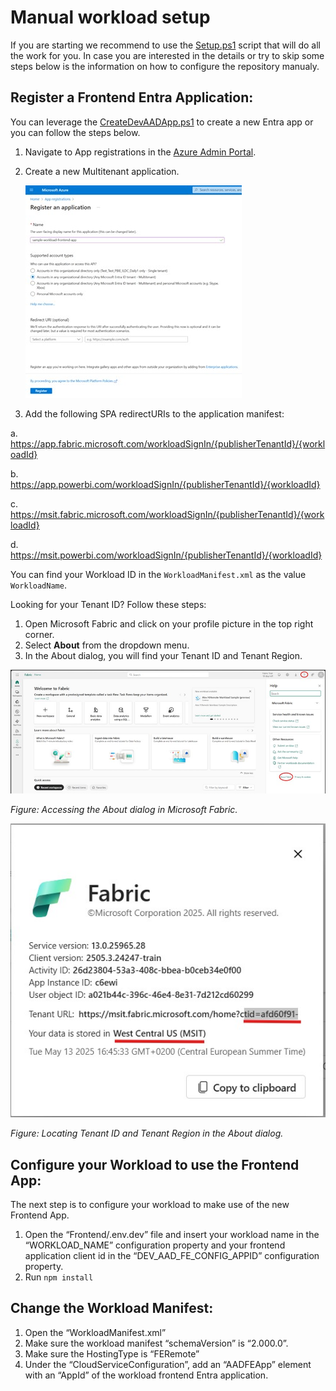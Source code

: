# Manual workload setup

If you are starting we recommend to use the [Setup.ps1](./scripts/Setup/Setup.ps1) script that will do all the work for you. In case you are interested in the details or try to skip some steps below is the information on how to configure the repository manualy.

## Register a Frontend Entra Application:

You can leverage the [CreateDevAADApp.ps1](./../scripts/Setup/CreateDevAADApp.ps1) to create a new Entra app or you can follow the steps below.


1. Navigate to App registrations in the [Azure Admin Portal](https://entra.microsoft.com/?culture=en-us&country=us#view/Microsoft_AAD_IAM/StartboardApplicationsMenuBlade/~/AppAppsPreview).
2. Create a new Multitenant application.

    ![Setup Step 1](./media/Setup-EntraApp-Registration.jpg)
4. Add the following SPA redirectURIs to the application manifest:

a. https://app.fabric.microsoft.com/workloadSignIn/{publisherTenantId}/{workloadId}

b. https://app.powerbi.com/workloadSignIn/{publisherTenantId}/{workloadId}

c. https://msit.fabric.microsoft.com/workloadSignIn/{publisherTenantId}/{workloadId}

d. https://msit.powerbi.com/workloadSignIn/{publisherTenantId}/{workloadId}

You can find your Workload ID in the `WorkloadManifest.xml` as the value `WorkloadName`.

Looking for your Tenant ID? Follow these steps:

1. Open Microsoft Fabric and click on your profile picture in the top right corner.
2. Select **About** from the dropdown menu.
3. In the About dialog, you will find your Tenant ID and Tenant Region.

![Get Tenant Info Step 1](./media/Get-tenant-info-1.jpg)

*Figure: Accessing the About dialog in Microsoft Fabric.*

![Get Tenant Info Step 2](./media/Get-tenant-info-2.jpg)

*Figure: Locating Tenant ID and Tenant Region in the About dialog.*
 
## Configure your Workload to use the Frontend App: 

The next step is to configure your workload to make use of the new Frontend App. 

1.	Open the “Frontend/.env.dev” file and insert your workload name in the “WORKLOAD_NAME” configuration property and your frontend application client id in the “DEV_AAD_FE_CONFIG_APPID” configuration property.
2.	Run `npm install`

## Change the Workload Manifest:

1.	Open the “WorkloadManifest.xml”
2.	Make sure the  workload manifest “schemaVersion” is “2.000.0”.
3.	Make sure the HostingType is “FERemote”
4.	Under the “CloudServiceConfiguration”, add an “AADFEApp” element with an “AppId” of the workload frontend Entra application.